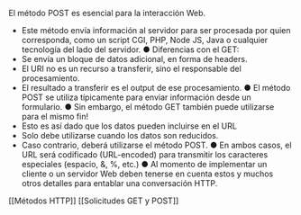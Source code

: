El método POST es esencial para la interacción Web. 
- Este método envía información al servidor para ser procesada por quien corresponda, como un script CGI, PHP, Node JS, Java o cualquier tecnología del lado del servidor. 
● Diferencias con el GET:
- Se envía un bloque de datos adicional, en forma de headers. 
- El URI no es un recurso a transferir, sino el responsable del procesamiento.
- El resultado a transferir es el output de ese procesamiento. 
● El método POST se utiliza típicamente para enviar información desde un formulario. 
● Sin embargo, el método GET también puede utilizarse para el mismo fin! 
- Esto es así dado que los datos pueden incluirse en el URL 
- Solo debe utilizarse cuando los datos son reducidos. 
- Caso contrario, deberá utilizarse el método POST.
● En ambos casos, el URL será codificado (URL-encoded) para transmitir los caracteres especiales (espacio, &, %, etc.) 
● Al momento de implementar un cliente o un servidor Web deben tenerse en cuenta estos y muchos otros detalles para entablar una conversación HTTP.

[[Métodos HTTP]]
[[Solicitudes GET y POST]]